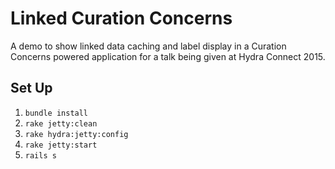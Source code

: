 # Linked Curation Concerns

A demo to show linked data caching and label display in a Curation Concerns
powered application for a talk being given at Hydra Connect 2015.

## Set Up

1. `bundle install`
1. `rake jetty:clean`
2. `rake hydra:jetty:config`
3. `rake jetty:start`
4. `rails s`

